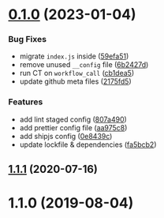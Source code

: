 # [0.1.0](https://github.com/geoql/maplibre-gl-draw-circle/compare/v1.1.1...v0.1.0) (2023-01-04)


### Bug Fixes

* migrate `index.js` inside ([59efa51](https://github.com/geoql/maplibre-gl-draw-circle/commit/59efa5113a8a655fdbcc89f0d0b20028c992b79d))
* remove unused `__config` file ([6b2427d](https://github.com/geoql/maplibre-gl-draw-circle/commit/6b2427d5bdf1c8335b149291e09816ffc8b9b3ae))
* run CT on `workflow_call` ([cb1dea5](https://github.com/geoql/maplibre-gl-draw-circle/commit/cb1dea5340d1863f6b78ae74ac35a31c35b2eadc))
* update github meta files ([2175fd5](https://github.com/geoql/maplibre-gl-draw-circle/commit/2175fd5a5417cc069bed0672ddfcc6ba86dd443c))


### Features

* add lint staged config ([807a490](https://github.com/geoql/maplibre-gl-draw-circle/commit/807a49054888af4aaafe34279570d7bc1ba8ce29))
* add prettier config file ([aa975c8](https://github.com/geoql/maplibre-gl-draw-circle/commit/aa975c8ab4df714bf694494e0d716b2be6411830))
* add shipjs config ([0e8439c](https://github.com/geoql/maplibre-gl-draw-circle/commit/0e8439c07048c55305a1018bf823baa501d1b9f9))
* update lockfile & dependencies ([fa5bcb2](https://github.com/geoql/maplibre-gl-draw-circle/commit/fa5bcb2bf5a888f81d107ed034cf9f607a2d0e50))



## [1.1.1](https://github.com/geoql/maplibre-gl-draw-circle/compare/v1.1.0...v1.1.1) (2020-07-16)



# 1.1.0 (2019-08-04)



